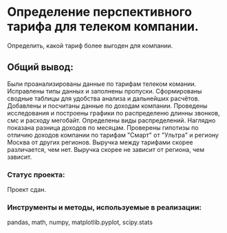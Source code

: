 # Определение перспективного тарифа для телеком компании.

Определить, какой тариф более выгоден для компании.

## Общий вывод:

Были проанализированы данные по тарифам телеком комании. Исправлены типы данных и заполнены пропуски. Сформированы сводные таблицы для удобства анализа и дальнейших расчётов. Добавлены и посчитаны данные по доходам компании. Проведены исследования и построены графики по распределеню длинны звонков, смс и расходу мегобайт. Определены виды распределений. Наглядно показана разница доходов по месяцам. Проверены гипотизы по отличию доходов компании по тарифам "Смарт" от "Ультра" и региону Москва от других регионов. Выручка между тарифами скорее различается, чем нет. Выручка скорее не зависит от региона, чем зависит.

### Статус проекта:

Проект сдан.

### Инструменты и методы, используемые в реализации:
pandas, math, numpy, matplotlib.pyplot, scipy.stats
